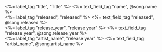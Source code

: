 

  <div class="field<%= ' field_with_errors' if @song.errors[:title].any? %>">
    <%= label_tag "title", "Title" %>
    <%= text_field_tag "name", @song.name %>
  </div>
 
  <div class="field<%= ' field_with_errors' if @song.errors[:released].any? %>">
    <%= label_tag "released", "released" %>
    <%= text_field_tag "released", @song.released %>
  </div>

  <div class="field<%= ' field_with_errors' if @song.errors[:release_year].any? %>">
  <%= label_tag "release_year", "release year" %>
  <%= text_field_tag "release_year", @song.release_year %>
</div>

  <div class="field<%= ' field_with_errors' if @song.errors[:artist_name].any? %>">
  <%= label_tag "artist_name", "release year" %>
  <%= text_field_tag "artist_name", @song.artist_name %>
</div>